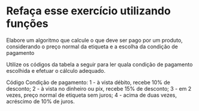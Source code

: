 # Refaça esse exercício utilizando funções

Elabore um algoritmo que calcule o que deve ser pago por um produto, considerando o preço normal da etiqueta e a escolha da condição de pagamento

Utilize os códigos da tabela a seguir para ler quala condição de pagamento escolhida e efetuar o cálculo adequado.

Código Condição de pagamento:
1 - à vista débito, recebe 10% de desconto;
2 - à vista no dinheiro ou pix, recebe 15% de desconto;
3 - em 2 vezes, preço normal de etiqueta sem juros;
4 - acima de duas vezes, acréscimo de 10% de juros.
